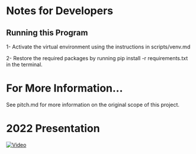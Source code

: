 # Notes for Developers
## Running this Program 

1- Activate the virtual environment using the instructions in scripts/venv.md

2- Restore the required packages by running pip install -r requirements.txt in the terminal.

# For More Information...
See pitch.md for more information on the original scope of this project.

# 2022 Presentation
[![Video](https://img.youtube.com/vi/BMaMBvs8yzU/maxresdefault.jpg)](https://www.youtube.com/watch?v=BMaMBvs8yzU)
